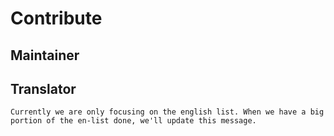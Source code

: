 # Contribute

## Maintainer


## Translator
`Currently we are only focusing on the english list. When we have a big portion of the en-list done, we'll update this message.`
